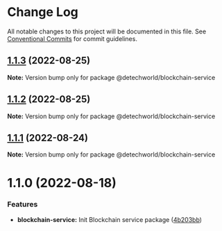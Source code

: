 # Change Log

All notable changes to this project will be documented in this file.
See [Conventional Commits](https://conventionalcommits.org) for commit guidelines.

## [1.1.3](https://github.com/detechworld/tto-packages/compare/@detechworld/blockchain-service@1.1.2...@detechworld/blockchain-service@1.1.3) (2022-08-25)

**Note:** Version bump only for package @detechworld/blockchain-service





## [1.1.2](https://github.com/detechworld/tto-packages/compare/@detechworld/blockchain-service@1.1.1...@detechworld/blockchain-service@1.1.2) (2022-08-25)

**Note:** Version bump only for package @detechworld/blockchain-service





## [1.1.1](https://github.com/detechworld/tto-packages/compare/@detechworld/blockchain-service@1.1.0...@detechworld/blockchain-service@1.1.1) (2022-08-24)

**Note:** Version bump only for package @detechworld/blockchain-service





# 1.1.0 (2022-08-18)


### Features

* **blockchain-service:** Init Blockchain service package ([4b203bb](https://github.com/detechworld/tto-packages/commit/4b203bb0eb1c5be71525f3cfc8ddad7d587456bf))
